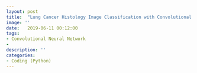 ```yaml
---
layout: post
title:  "Lung Cancer Histology Image Classification with Convolutional Neural Network (Part 1)"
image: ''
date:   2019-06-11 00:12:00
tags:
- Convolutional Neural Network
-
description: ''
categories:
- Coding (Python)
---
```

